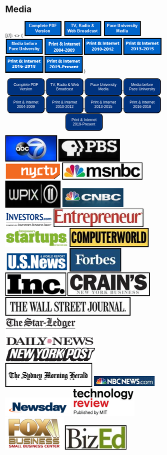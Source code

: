 # Media
[//]: <> (
  [![Complete PDF Version](images/completepdfversion.png)](files/BruceBachenheimerMediaQuotes.pdf)
  [![TV, Radio & Web Broadcast](images/tvradio.png)](media_tvradioweb.html)
  [![Pace University Media](images/paceuniversitymedia.png)](media_paceuniversitymedia.html)
  [![Media before Pace University](images/mediabeforepaceuniversity.png)](media_beforepaceuniversity.html)
  [![Print & Internet 2004-2009](images/printinternet2004-2009.png)](media_printandinternet2004-2009.html)
  [![Print & Internet 2010-2012](images/printinternet2010-2012.png)](media_printandinternet2010-2012.html)
  [![Print & Internet 2013-2015](images/printinternet2013-2015.png)](media_printandinternet2013-2015.html)
  [![Print & Internet 2016-2018](images/printinternet2016-2018.png)](media_printandinternet2016-2018.html)
  [![Print & Internet 2019-Present](images/printinternet2019-present.png)](media_printandinternet2019-2021.html)
)

<div style="text-align:center;">
  <a href='files/BruceBachenheimerMediaQuotes.pdf'>
    <button style="background-color:#00337F;border-radius:12px;color:white;font-size:12px;padding:12px;text-align:center;width: 10em;">
      Complete PDF Version
    </button>
  </a>
  <a href='media_tvradioweb.html'>
    <button style="background-color:#00337F;border-radius:12px;color:white;font-size:12px;padding:12px;text-align:center;width: 10em;">
      TV, Radio & Web Broadcast
    </button>
  </a>
  <a href='media_paceuniversitymedia.html'>
    <button style="background-color:#00337F;border-radius:12px;color:white;font-size:12px;padding:12px;text-align:center;width: 10em;cursor: pointer;">
      Pace University Media
    </button>
  </a>
  <a href='media_beforepaceuniversity.html'>
    <button style="background-color:#00337F;border-radius:12px;color:white;font-size:12px;padding:12px;text-align:center;width: 10em;cursor: pointer;">
      Media before Pace University
    </button>
  </a>
  <a href='media_printandinternet2004-2009.html'>
    <button style="background-color:#00337F;border-radius:12px;color:white;font-size:12px;padding:12px;text-align:center;width: 10em;cursor: pointer;">
      Print & Internet 2004-2009
    </button>
  </a>
  <a href='media_printandinternet2010-2012.html'>
    <button style="background-color:#00337F;border-radius:12px;color:white;font-size:12px;padding:12px;text-align:center;width: 10em;cursor: pointer;">
      Print & Internet 2010-2012
    </button>
  </a>
  <a href='media_printandinternet2013-2015.html'>
    <button style="background-color:#00337F;border-radius:12px;color:white;font-size:12px;padding:12px;text-align:center;width: 10em;cursor: pointer;">
      Print & Internet 2013-2015
    </button>
  </a>
  <a href='media_printandinternet2016-2018.html'>
    <button style="background-color:#00337F;border-radius:12px;color:white;font-size:12px;padding:12px;text-align:center;width: 10em;cursor: pointer;">
      Print & Internet 2016-2018
    </button>
  </a>
  <a href='media_printandinternet2019-2021.html'>
    <button style="background-color:#00337F;border-radius:12px;color:white;font-size:12px;padding:12px;text-align:center;width: 10em;cursor: pointer;">
      Print & Internet 2019-Present
    </button>
  </a>
</div>

[![ABC News](images/abc.jpg)](http://bit.ly/HA_48) [![PBS](images/pbs.jpg)](http://bit.ly/SciTech_Now) [![NYCTV](images/nyctv.png)](http://www.lawline.com/)
[![MSNBC](images/msnbc.jpg)](https://www.openforum.com/videos/business-answers-software-development-back-up-services/) [![WPIX](images/wpix.jpg)](http://bit.ly/WWR_BB) [![CNBC](images/cnbc.png)](http://www.cnbc.com/id/101313179/page/6)
[![INVESTORS](images/investors.png)](http://www.investors.com/NewsAndAnalysis/Article.aspx?id=527894&Ntt) [![Entrepreneur](images/entrepreneur.jpg)](http://www.entrepreneur.com/article/228625) [![Startups](images/startups.png)](http://mobileservices.texterity.com/entrepreneursstartups/summer2012/?lm=1338884732000&pg=28#pg28)
[![ComputerWorld](images/computerworld.jpg)](http://www.computerworld.com/s/article/9242833/Obamacare_could_help_fuel_a_tech_start_up_boom) [![U.S News](images/usnews.png)](http://money.usnews.com/money/blogs/outside-voices-careers/2013/09/03/3-smart-ways-to-earn-business-credentials-without-an-mba) [![Forbes](images/forbes.jpg)](http://www.forbes.com/pictures/lml45eeimg/bruce-bachenheimer-man-of-mystery/)
[![Inc](images/inc.jpg)](http://www.inc.com/magazine/201402/elaine-pofeldt/starting-a-company-without-a-partner.html) [![Crains](images/crains.jpg)](http://www.crainsnewyork.com/article/20110927/SMALLBIZ/110929906)
[![The Wall Street Journal](images/thewallstreetjournal.jpg)](http://online.wsj.com/news/articles/SB10001424127887323623304579054622258666900) [![The Star Ledger](images/thestarledger.png)](http://www.nj.com/business/index.ssf/2011/01/mentors_offer_unique_career_su.html)
[![Daily News](images/dailynews.png)](http://pressroom.blogs.pace.edu/2012/02/07/new-york-daily-news-your-money-bouncing-back-laid-off-nyers-get-fresh-start-wth-home-businesses/) [![New York Post](images/newyorkpost.png)](http://nypost.com/2010/08/16/app-stars/)
[![The Sydney Morning Herald](images/thesydneymorningherald.jpg)](http://www.smh.com.au/it-pro/its-the-technology-stupid-20120824-24rc8.html) [![NBC News](images/nbcnews.png)](http://www.nbcnews.com/id/47995175/ns/business-small_business/t/steps-successful-business-launch/#.UlGcIYbkvh4) [![Newsday](images/newsday.png)](http://www.newsday.com/news/money-fix-crowdfunding-for-investors-1.6496386)
[![Technology review](images/technologyreview.png)](http://www.technologyreview.com/business/39826/) [![FOX Business](images/foxbusiness.png)](http://smallbusiness.foxbusiness.com/biz-on-main/2010/12/08/win-over-investors-in-3-minutes-or-less/) [![BizEd](images/bized.jpg)](http://www.bizedmagazine.com/features/articles/idea-central.asp)
